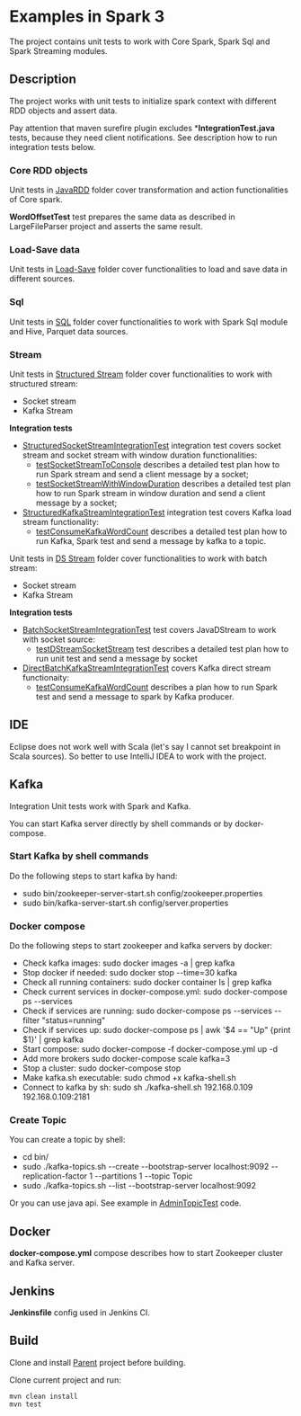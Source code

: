 # Examples in Spark 3 

The project contains unit tests to work with Core Spark, Spark Sql and Spark Streaming modules.

## Description

The project works with unit tests to initialize spark context with different RDD objects and assert data.

Pay attention that maven surefire plugin excludes ***IntegrationTest.java** tests, because they need client notifications.
See description how to run integration tests below.   

### Core RDD objects

Unit tests in <a href="https://github.com/StepanMelnik/Spark3_Examples/tree/master/src/test/java/com/sme/spark/rdd">JavaRDD</a> folder cover transformation and action functionalities of Core spark.

**WordOffsetTest** test prepares the same data as described in LargeFileParser project and asserts the same result.

### Load-Save data

Unit tests in <a href="https://github.com/StepanMelnik/Spark3_Examples/tree/master/src/test/java/com/sme/spark/loadsave">Load-Save</a> folder cover functionalities to load and save data in different sources.


### Sql

Unit tests in <a href="https://github.com/StepanMelnik/Spark3_Examples/tree/master/src/test/java/com/sme/spark/sql">SQL</a> folder cover functionalities to work with Spark Sql module and Hive, Parquet data sources.

### Stream

Unit tests in <a href="https://github.com/StepanMelnik/Spark3_Examples/tree/master/src/test/java/com/sme/spark/structuredstream">Structured Stream</a> folder cover functionalities to work with structured stream:
  * Socket stream
  * Kafka Stream 

**Integration tests**

  * <a href="https://github.com/StepanMelnik/Spark3_Examples/blob/master/src/test/java/com/sme/spark/structuredstream/StructuredSocketStreamIntegrationTest.java">StructuredSocketStreamIntegrationTest</a> integration test covers socket stream and socket stream with window duration functionalities:
    * <a href="https://github.com/StepanMelnik/Spark3_Examples/blob/master/src/test/java/com/sme/spark/structuredstream/StructuredSocketStreamIntegrationTest.java#L77">testSocketStreamToConsole</a> describes a detailed test plan how to run Spark stream and send a client message by a socket;
    *  <a href="https://github.com/StepanMelnik/Spark3_Examples/blob/master/src/test/java/com/sme/spark/structuredstream/StructuredSocketStreamIntegrationTest.java#L186">testSocketStreamWithWindowDuration</a> describes a detailed test plan how to run Spark stream in window duration and send a client message by a socket;
  * <a href="https://github.com/StepanMelnik/Spark3_Examples/blob/master/src/test/java/com/sme/spark/structuredstream/StructuredKafkaStreamIntegrationTest.java">StructuredKafkaStreamIntegrationTest</a> integration test covers Kafka load stream functionality:
       * <a href="https://github.com/StepanMelnik/Spark3_Examples/blob/master/src/test/java/com/sme/spark/structuredstream/StructuredKafkaStreamIntegrationTest.java#L46">testConsumeKafkaWordCount</a> describes a detailed test plan how to run Kafka, Spark test and send a message by kafka to a topic.    
    


Unit tests in <a href="https://github.com/StepanMelnik/Spark3_Examples/tree/master/src/test/java/com/sme/spark/dsstream">DS Stream</a> folder cover functionalities to work with batch stream:
  * Socket stream
  * Kafka Stream 
  
**Integration tests**

  * <a href="https://github.com/StepanMelnik/Spark3_Examples/blob/master/src/test/java/com/sme/spark/dsstream/BatchSocketStreamIntegrationTest.java">BatchSocketStreamIntegrationTest</a> test covers JavaDStream to work with socket source:
     * <a href="https://github.com/StepanMelnik/Spark3_Examples/blob/master/src/test/java/com/sme/spark/dsstream/BatchSocketStreamIntegrationTest.java#L50">testDStreamSocketStream</a> test describes a detailed test plan how to run unit test and send a message by socket
  * <a href="https://github.com/StepanMelnik/Spark3_Examples/blob/master/src/test/java/com/sme/spark/dsstream/DirectBatchKafkaStreamIntegrationTest.java">DirectBatchKafkaStreamIntegrationTest</a> covers Kafka direct stream functionaity:
      * <a href="https://github.com/StepanMelnik/Spark3_Examples/blob/master/src/test/java/com/sme/spark/dsstream/DirectBatchKafkaStreamIntegrationTest.java#L57">testConsumeKafkaWordCount</a> describes a plan how to run Spark test and send a message to spark by Kafka producer.     


## IDE
Eclipse does not work well with Scala (let's say I cannot set breakpoint in Scala sources).
So better to use IntelliJ IDEA to work with the project.

## Kafka

Integration Unit tests work with Spark and Kafka.

You can start Kafka server directly by shell commands or by docker-compose.

### Start Kafka by shell commands

Do the following steps to start kafka by hand:
  * sudo bin/zookeeper-server-start.sh config/zookeeper.properties
  * sudo bin/kafka-server-start.sh config/server.properties

### Docker compose 

Do the following steps to start zookeeper and kafka servers by docker: 
  * Check kafka images: sudo docker images -a | grep kafka
  * Stop docker if needed: sudo docker stop --time=30 kafka  
  * Check all running containers: sudo docker container ls | grep kafka
  * Check current services in docker-compose.yml: sudo docker-compose ps --services
  * Check if services are running: sudo docker-compose ps --services --filter "status=running"
  * Check if services up: sudo docker-compose ps | awk '$4 == "Up" {print $1}' | grep kafka
  * Start compose: sudo docker-compose -f docker-compose.yml up -d
  * Add more brokers sudo docker-compose scale kafka=3
  * Stop a cluster: sudo docker-compose stop
  * Make kafka.sh executable: sudo chmod +x kafka-shell.sh
  * Connect to kafka by sh: sudo sh ./kafka-shell.sh 192.168.0.109 192.168.0.109:2181

### Create Topic

You can create a topic by shell:
  * cd bin/
  * sudo ./kafka-topics.sh --create --bootstrap-server localhost:9092 --replication-factor 1 --partitions 1 --topic Topic
  * sudo ./kafka-topics.sh --list --bootstrap-server localhost:9092
  
Or you can use java api. See example in <a href="https://github.com/StepanMelnik/Kafka_Examples/blob/master/kafka-plain-java/src/test/java/com/sme/kafka/plain/admin/AdminTopicTest.java">AdminTopicTest</a> code.

## Docker
**docker-compose.yml** compose describes how to start Zookeeper cluster and Kafka server.  

## Jenkins
**Jenkinsfile** config used in Jenkins CI.   


## Build

Clone and install <a href="https://github.com/StepanMelnik/Parent.git">Parent</a> project before building.

Clone current project and run:

    mvn clean install
    mvn test

